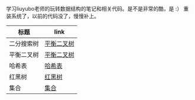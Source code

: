 ﻿学习liuyubo老师的玩转数据结构的笔记和相关代码。是不是非常的酷，是  :）
重装系统了，以前的代码没了，慢慢补上。

| 标题 | link |
|----------|----------|
| 二分搜索树 |[平衡二叉树](https://github.com/sanjiaomaojl/Data-structure/tree/master/src/BinarySearchTree)|
| 平衡二叉树 |[平衡二叉树](https://github.com/sanjiaomaojl/Data-structure/tree/master/src/AVLTree)|
| 哈希表 |[哈希表](https://github.com/sanjiaomaojl/Data-structure/tree/master/src/HashTable)|
| 红黑树 |[红黑树](https://github.com/sanjiaomaojl/Data-structure/tree/master/src/RBTree)|
| 集合 |[集合](https://github.com/sanjiaomaojl/Data-structure/tree/master/src/Set)|


